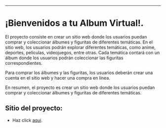 ---------------------------------------------

# ¡Bienvenidos a tu Album Virtual!. 

El proyecto consiste en crear un sitio web donde los usuarios puedan comprar y coleccionar álbumes y figuritas de diferentes temáticas. En el sitio web, los usuarios podrán explorar diferentes temáticas, como anime, deportes, películas, videojuegos, entre otras. Cada temática contará con un álbum donde los usuarios podrán coleccionar las figuritas correspondientes.

Para comprar los álbumes y las figuritas, los usuarios deberán crear una cuenta en el sitio web y hacer una compra en línea.

En resumen, el proyecto es crear un sitio web donde los usuarios puedan comprar y coleccionar álbumes y figuritas de diferentes temáticas.

## Sitio del proyecto:
 * Haz click [aqui](https://album-virtual.netlify.app).
